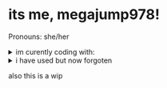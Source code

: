 <body>
<h1>its me, megajump978!</h1>
	<p>
	Pronouns: she/her	<br>
	</p>
	<details>
	<summary>im curently coding with:</summary>
	<ul>
		<li>lua</li>
		<ul>
			<li>for figura</li>
		</ul>
	</ul>
	</details>
	<details>
		<summary>i have used but now forgoten</summary>
		<ul>
			<li>html</li>
			<li>python</li>
		</ul>
	</details>
	<p>
	also this is a wip
	</p>
</body>

<!---
megajump978/megajump978 is a ✨ special ✨ repository because its `README.md` (this file) appears on your GitHub profile.
You can click the Preview link to take a look at your changes.
--->
